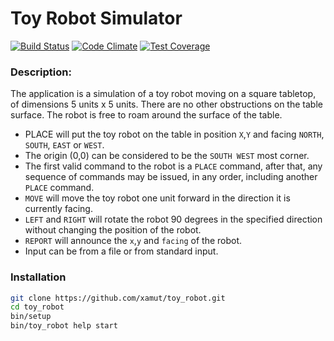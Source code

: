 # Toy Robot Simulator

[![Build Status](https://travis-ci.org/xamut/toy_robot.svg?branch=master)](https://travis-ci.org/xamut/toy_robot)
[![Code Climate](https://codeclimate.com/github/xamut/toy_robot/badges/gpa.svg)](https://codeclimate.com/github/xamut/toy_robot)
[![Test Coverage](https://codeclimate.com/github/xamut/toy_robot/badges/coverage.svg)](https://codeclimate.com/github/xamut/toy_robot/coverage)

### Description:
The application is a simulation of a toy robot moving on a square tabletop, of
dimensions 5 units x 5 units. There are no other obstructions on the table
surface. The robot is free to roam around the surface of the table.


- PLACE will put the toy robot on the table in position `X`,`Y` and facing
`NORTH`, `SOUTH`, `EAST` or `WEST`.
- The origin (0,0) can be considered to be the `SOUTH WEST` most corner.
- The first valid command to the robot is a `PLACE` command, after that, any
sequence of commands may be issued, in any order, including another `PLACE`
command.
- `MOVE` will move the toy robot one unit forward in the direction it is
currently facing.
- `LEFT` and `RIGHT` will rotate the robot 90 degrees in the specified
direction without changing the position of the robot.
- `REPORT` will announce the `x`,`y` and `facing` of the robot.
- Input can be from a file or from standard input.

### Installation
```bash
git clone https://github.com/xamut/toy_robot.git
cd toy_robot
bin/setup
bin/toy_robot help start
```
